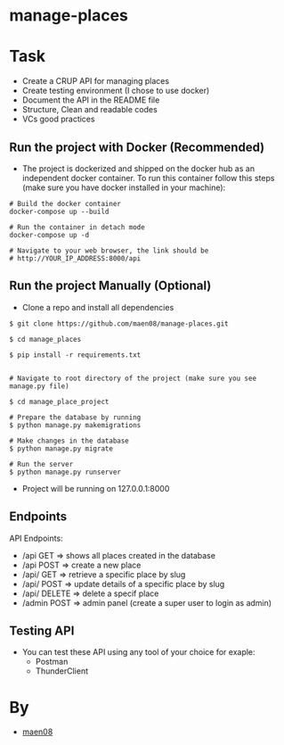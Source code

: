 # manage-places

# Task
- Create a CRUP API for managing places
- Create testing environment (I chose to use docker)
- Document the API in the README file
- Structure, Clean and readable codes
- VCs good practices


## Run the project with Docker (Recommended)
- The project is dockerized and shipped on the docker hub as an independent docker container. To run this container follow this steps (make sure you have docker installed in your machine):

```
# Build the docker container
docker-compose up --build

# Run the container in detach mode
docker-compose up -d

# Navigate to your web browser, the link should be
# http://YOUR_IP_ADDRESS:8000/api

```


## Run the project Manually (Optional)
- Clone a repo and install all dependencies
```
$ git clone https://github.com/maen08/manage-places.git

$ cd manage_places

$ pip install -r requirements.txt 


# Navigate to root directory of the project (make sure you see manage.py file)

$ cd manage_place_project

# Prepare the database by running
$ python manage.py makemigrations

# Make changes in the database
$ python manage.py migrate

# Run the server
$ python manage.py runserver
```

- Project will be running on 127.0.0.1:8000


## Endpoints
API Endpoints:

- /api                   GET                => shows all places created in the database
- /api                   POST               => create a new place
- /api/<slug>            GET                => retrieve a specific place by slug
- /api/<slug>            POST               => update details of a specific place by slug
- /api/<slug>            DELETE             => delete a specif place
- /admin                 POST               => admin panel (create a super user to login as admin)


## Testing API
- You can test these API using any tool of your choice for exaple:
    - Postman
    - ThunderClient



# By
- [maen08](https://github.com/maen08)